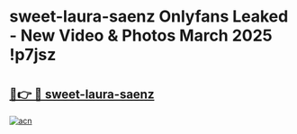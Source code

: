 # sweet-laura-saenz Onlyfans Leaked - New Video & Photos March 2025 !p7jsz

# <h2><a href="https://ruthek.iuczelnia.edu.pl?title=sweet-laura-saenz&ref=p7jsz">🔗👉 🔴 sweet-laura-saenz</a></h2>

[![acn](https://github.com/user-attachments/assets/0f9c940e-d8b0-45ae-aac7-cd30a18b3e1c)](https://ruthek.iuczelnia.edu.pl?title=sweet-laura-saenz&ref=p7jsz)

